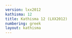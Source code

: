 ```yaml
---
version: lxx2012
kathisma: 12
title: Kathisma 12 (LXX2012)
numbering: greek
layout: kathisma
---
```

